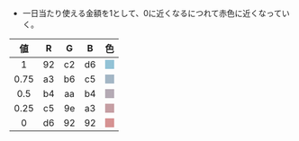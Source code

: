 - 一日当たり使える金額を1として、0に近くなるにつれて赤色に近くなっていく。

|値|R|G|B|色|
|:-:|:-:|:-:|:-:|:-:|
|1|92|c2|d6|<div style="background-color:#92c2d6;width:1em;height:1em;"></div>|
|0.75|a3|b6|c5|<div style="background-color:#A3B6C5;width:1em;height:1em;"></div>|
|0.5|b4|aa|b4|<div style="background-color:#B4AAB4;width:1em;height:1em;"></div>|
|0.25|c5|9e|a3|<div style="background-color:#C59EA3;width:1em;height:1em;"></div>|
|0|d6|92|92|<div style="background-color:#d69292;width:1em;height:1em;"></div>|
